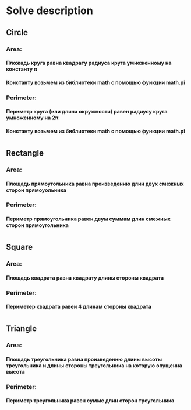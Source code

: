 # Solve description

## Circle
### Area:
#### Пложадь круга равна квадрату радиуса круга умноженному на константу π
#### Константу возьмем из библиотеки math с помощью функции math.pi
### Perimeter:
#### Периметр круга (или длина окружности) равен радиусу круга умноженному на 2π
#### Константу возьмем из библиотеки math с помощью функции math.pi

#
## Rectangle
### Area:
#### Площадь прямоугольника равна произведению длин двух смежных сторон прямоуольника
### Perimeter:
#### Периметр прямоугольника равен двум суммам длин смежных сторон прямоугольника

#
## Square
### Area:
#### Площадь квадрата равна квадрату длины стороны квадрата
### Perimeter:
#### Периметер квадрата равен 4 длинам стороны квадрата

#
## Triangle
### Area:
#### Площадь треугольника равна произведению длины высоты треугольника и длины стороны треугольника на которую опущенна высота
### Perimeter:
#### Периметр треугольника равен сумме длин сторон треугольника